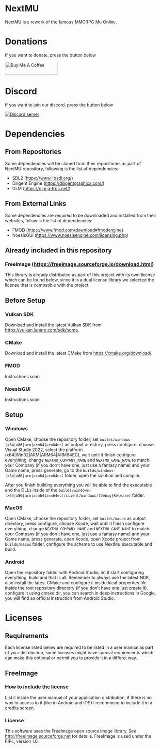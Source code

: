 # NextMU
NextMU is a rework of the famous MMORPG Mu Online.

# Donations
If you want to donate, press the button below

<a href="https://www.buymeacoffee.com/nextmu" target="_blank"><img src="https://www.buymeacoffee.com/assets/img/custom_images/orange_img.png" alt="Buy Me A Coffee" style="height: 41px !important;width: 174px !important;box-shadow: 0px 3px 2px 0px rgba(190, 190, 190, 0.5) !important;-webkit-box-shadow: 0px 3px 2px 0px rgba(190, 190, 190, 0.5) !important;" ></a>

# Discord
If you want to join our discord, press the button below

<a href="https://discord.gg/ARafEy92hp"><img src="https://discord.com/api/guilds/1025209137430265996/widget.png?style=banner2" alt="Discord server"></a>

# Dependencies
## From Repositories
Some dependencies will be cloned from their repositories as part of NextMU repository, following is the list of dependencies:
 - SDL2 (https://www.libsdl.org/)
 - Diligent Engine (https://diligentgraphics.com/)
 - GLM (https://glm.g-truc.net/)
 
## From External Links
Some dependencies are required to be downloaded and installed from their websites, follow is the list of dependencies:
 - FMOD (https://www.fmod.com/download#fmodengine)
 - NoesisGUI (https://www.noesisengine.com/licensing.php)

## Already included in this repository
### FreeImage (https://freeimage.sourceforge.io/download.html)
This library is already distributed as part of this project with its own license which can be found below, since it is a dual license library we selected the license that is compatible with the project.

## Before Setup
### Vulkan SDK
Download and install the latest Vulkan SDK from https://vulkan.lunarg.com/sdk/home.

### CMake
Download and install the latest CMake from https://cmake.org/download/.

### FMOD
Instructions soon

### NoesisGUI
Instructions soon

## Setup
### Windows
Open CMake, choose the repository folder, set ```builds/windows-(x64|x86|arm|arm64|arm64ec)``` as output directory, press configure, choose Visual Studio 2022, select the platform (x64|Win32|ARM|ARM64|ARM64EC), wait until it finish configure everything, change ```NEXTMU_COMPANY_NAME``` and ```NEXTMU_GAME_NAME``` to match your Company (if you don't have one, just use a fantasy name) and your Game name, press generate, go to the ```builds/windows-(x64|x86|arm|arm64|arm64ec)``` folder, open the solution and compile.

After you finish building everything you will be able to find the executable and the DLLs inside of the ```builds/windows-(x64|x86|arm|arm64|arm64ec)/client/windows/(Debug|Release)``` folder.

### MacOS
Open CMake, choose the repository folder, set ```builds/macos``` as output directory, press configure, choose Xcode, wait until it finish configure everything, change ```NEXTMU_COMPANY_NAME``` and ```NEXTMU_GAME_NAME``` to match your Company (if you don't have one, just use a fantasy name) and your Game name, press generate, open Xcode, open Xcode project from ```builds/macos``` folder, configure the scheme to use NextMu executable and build.

### Android
Open the repository folder with Android Studio, let it start configuring everything, build and that is all. Remember to always use the latest NDK, also install the latest CMake and configure it inside local.properties file inside the root repository directory (if you don't have one just create it), configure it using cmake.dir, you can search in deep instructions in Google, you will find an official instruction from Android Studio.

# Licenses
## Requirements
Each license listed below are required to be listed in a user manual as part of your distribution, some licenses might have special requirements which can make this optional or permit you to provide it in a differet way.

## FreeImage
### How to include the license
List it inside the user manual of your application distribution, if there is no way to access to it (like in Android and iOS) I recommend to include it in a credits screen.

### License
This software uses the FreeImage open source image library. See http://freeimage.sourceforge.net for details.
FreeImage is used under the FIPL, version 1.0.
